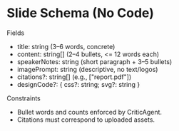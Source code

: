 # Slide Schema (No Code)

Fields
- title: string (3–6 words, concrete)
- content: string[] (2–4 bullets, <= 12 words each)
- speakerNotes: string (short paragraph + 3–5 bullets)
- imagePrompt: string (descriptive, no text/logos)
- citations?: string[] (e.g., ["report.pdf"]) 
- designCode?: { css?: string; svg?: string }

Constraints
- Bullet words and counts enforced by CriticAgent.
- Citations must correspond to uploaded assets.

